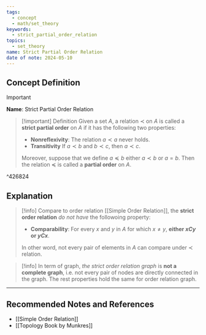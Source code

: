```yaml
---
tags:
  - concept
  - math/set_theory
keywords:
  - strict_partial_order_relation
topics:
  - set_theory
name: Strict Partial Order Relation
date of note: 2024-05-10
---
```


## Concept Definition

>[!important]
>**Name**: Strict Partial Order Relation

>[!important] Definition
>Given a set $A$, a relation $\prec$ on $A$ is called a **strict partial order** on $A$ if it has the following two properties:
>
> - **Nonreflexivity**: The relation $a \prec a$ never holds.
> - **Transitivity** If $a \prec b$ and $b \prec c$, then $a \prec c$.
> 
> Moreover, suppose that we define $a \preceq b$ either $a \prec b$ or $a = b$. Then the relation $\preceq$ is called a **partial order** on $A$.

^426824


## Explanation

>[!info]
>Compare to order relation [[Simple Order Relation]], the **strict order relation** *do not have* the followoing property:
> - **Comparability**: For every $x$ and $y$ in $A$ for which $x \neq y$, **either $xCy$ or $yCx$**.
>
>In other word, not every pair of elements in $A$ can compare under $\prec$ relation.
  
>[!info]
>In term of graph, *the strict order relation graph* is **not a complete graph**, i.e. not every pair of nodes are directly connected in the graph. The rest properties hold the same for order relation graph.



-----------
##  Recommended Notes and References

- [[Simple Order Relation]]
- [[Topology Book by Munkres]]